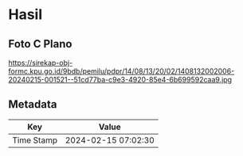 # Hasil

## Foto C Plano

https://sirekap-obj-formc.kpu.go.id/9bdb/pemilu/pdpr/14/08/13/20/02/1408132002006-20240215-001521--51cd77ba-c9e3-4920-85e4-6b699592caa9.jpg


## Metadata

| Key        | Value               |
| ---------- | ------------------- |
| Time Stamp | 2024-02-15 07:02:30 |



